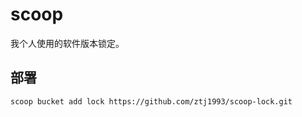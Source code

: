 # scoop
我个人使用的软件版本锁定。

## 部署
```
scoop bucket add lock https://github.com/ztj1993/scoop-lock.git
```
